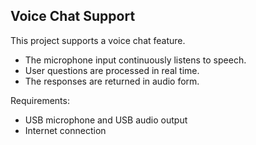 ## Voice Chat Support

This project supports a voice chat feature.  
- The microphone input continuously listens to speech.  
- User questions are processed in real time.  
- The responses are returned in audio form.  

Requirements:  
- USB microphone and USB audio output  
- Internet connection
